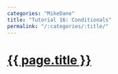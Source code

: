 ```yaml
---
categories: "MikeDane"
title: "Tutorial 16: Conditionals"
permalink: "/:categories/:title/"
---
```


# [{{ page.title }}](https://youtu.be/iNZBEki_x6o)


